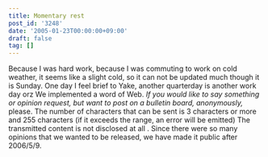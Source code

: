 ```yaml
---
title: Momentary rest
post_id: '3248'
date: '2005-01-23T00:00:00+09:00'
draft: false
tag: []
---
```


Because I was hard work, because I was commuting to work on cold weather, it seems like a slight cold, so it can not be updated much though it is Sunday. One day I feel brief to Yake, another quarterday is another work day orz We implemented a word of Web. _If you would like to say something or opinion request, but want to post on a bulletin board, anonymously,_ please. The number of characters that can be sent is 3 characters or more and 255 characters (if it exceeds the range, an error will be emitted) The transmitted content is not disclosed at all . Since there were so many opinions that we wanted to be released, we have made it public after 2006/5/9.